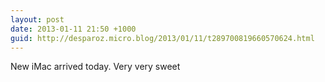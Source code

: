 ```yaml
---
layout: post
date: 2013-01-11 21:50 +1000
guid: http://desparoz.micro.blog/2013/01/11/t289700819660570624.html
---
```

New iMac arrived today. Very very sweet
